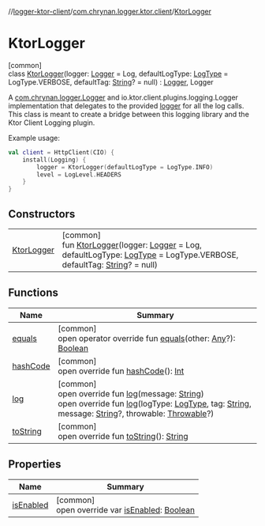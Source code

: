 //[logger-ktor-client](../../../index.md)/[com.chrynan.logger.ktor.client](../index.md)/[KtorLogger](index.md)

# KtorLogger

[common]\
class [KtorLogger](index.md)(logger: [Logger](../../../../logger-core/logger-core/com.chrynan.logger/-logger/index.md) = Log, defaultLogType: [LogType](../../../../logger-core/logger-core/com.chrynan.logger/-log-type/index.md) = LogType.VERBOSE, defaultTag: [String](https://kotlinlang.org/api/latest/jvm/stdlib/kotlin/-string/index.html)? = null) : [Logger](../../../../logger-core/logger-core/com.chrynan.logger/-logger/index.md), Logger

A [com.chrynan.logger.Logger](../../../../logger-core/logger-core/com.chrynan.logger/-logger/index.md) and io.ktor.client.plugins.logging.Logger implementation that delegates to the provided [logger](../../../../logger-ktor-client/com.chrynan.logger.ktor.client/-ktor-logger/logger.md) for all the log calls. This class is meant to create a bridge between this logging library and the Ktor Client Logging plugin.

Example usage:

```kotlin
val client = HttpClient(CIO) {
    install(Logging) {
        logger = KtorLogger(defaultLogType = LogType.INFO)
        level = LogLevel.HEADERS
    }
}
```

## Constructors

| | |
|---|---|
| [KtorLogger](-ktor-logger.md) | [common]<br>fun [KtorLogger](-ktor-logger.md)(logger: [Logger](../../../../logger-core/logger-core/com.chrynan.logger/-logger/index.md) = Log, defaultLogType: [LogType](../../../../logger-core/logger-core/com.chrynan.logger/-log-type/index.md) = LogType.VERBOSE, defaultTag: [String](https://kotlinlang.org/api/latest/jvm/stdlib/kotlin/-string/index.html)? = null) |

## Functions

| Name | Summary |
|---|---|
| [equals](equals.md) | [common]<br>open operator override fun [equals](equals.md)(other: [Any](https://kotlinlang.org/api/latest/jvm/stdlib/kotlin/-any/index.html)?): [Boolean](https://kotlinlang.org/api/latest/jvm/stdlib/kotlin/-boolean/index.html) |
| [hashCode](hash-code.md) | [common]<br>open override fun [hashCode](hash-code.md)(): [Int](https://kotlinlang.org/api/latest/jvm/stdlib/kotlin/-int/index.html) |
| [log](log.md) | [common]<br>open override fun [log](log.md)(message: [String](https://kotlinlang.org/api/latest/jvm/stdlib/kotlin/-string/index.html))<br>open override fun [log](index.md#-1060515817%2FFunctions%2F-1679481623)(logType: [LogType](../../../../logger-core/logger-core/com.chrynan.logger/-log-type/index.md), tag: [String](https://kotlinlang.org/api/latest/jvm/stdlib/kotlin/-string/index.html), message: [String](https://kotlinlang.org/api/latest/jvm/stdlib/kotlin/-string/index.html)?, throwable: [Throwable](https://kotlinlang.org/api/latest/jvm/stdlib/kotlin/-throwable/index.html)?) |
| [toString](to-string.md) | [common]<br>open override fun [toString](to-string.md)(): [String](https://kotlinlang.org/api/latest/jvm/stdlib/kotlin/-string/index.html) |

## Properties

| Name | Summary |
|---|---|
| [isEnabled](index.md#636237714%2FProperties%2F-1679481623) | [common]<br>open override var [isEnabled](index.md#636237714%2FProperties%2F-1679481623): [Boolean](https://kotlinlang.org/api/latest/jvm/stdlib/kotlin/-boolean/index.html) |
